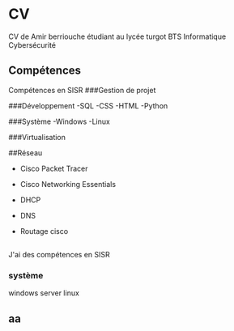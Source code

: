<h1>CV</h1> 

CV de Amir berriouche étudiant au lycée turgot BTS Informatique Cybersécurité
## Compétences
Compétences en SISR 
###Gestion de projet


###Développement
 -SQL
 -CSS
 -HTML
 -Python
 
###Système
-Windows
-Linux

###Virtualisation 


##Réseau
  - Cisco Packet Tracer
  - Cisco Networking Essentials
  - DHCP
  - DNS
  - Routage cisco

    ##
J'ai des compétences en SISR
### système
windows server 
linux
## aa 
